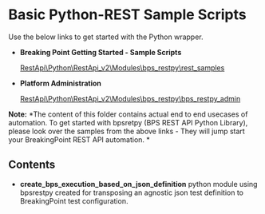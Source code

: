 # Basic Python-REST Sample Scripts
Use the below links to get started with the Python wrapper.
* **Breaking Point Getting Started - Sample Scripts**

    [RestApi\Python\RestApi_v2\Modules\bps_restpy\rest_samples](https://github.com/OpenIxia/BreakingPoint/tree/9.0EA/RestApi/Python/RestApi_v2/Modules/bps_restpy/rest_samples)


* **Platform Administration**

  [RestApi\Python\RestApi_v2\Modules\bps_restpy\bps_restpy_admin](https://github.com/OpenIxia/BreakingPoint/tree/9.0EA/RestApi/Python/RestApi_v2/Modules/bps_restpy/bps_restpy_v1/restv1_samples)

 **Note:** *The content of this folder contains actual end to end usecases of automation. To get started with bpsretpy (BPS REST API Python Library), please look over the  samples from the above links - They will jump start your BreakingPoint REST API automation. *   


## Contents
 * **create_bps_execution_based_on_json_definition** python module using bpsrestpy  created for  transposing an agnostic json test definition to BreakingPoint test configuration.  